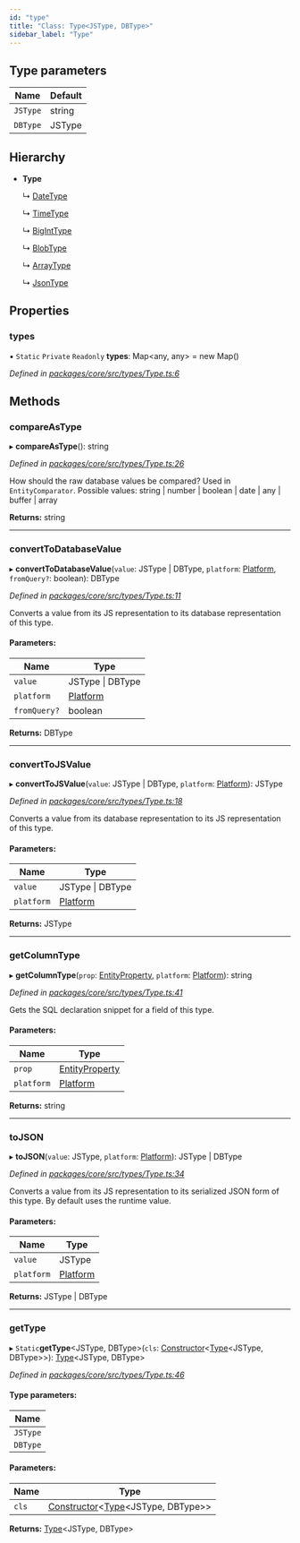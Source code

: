 ```yaml
---
id: "type"
title: "Class: Type<JSType, DBType>"
sidebar_label: "Type"
---
```


## Type parameters

Name | Default |
------ | ------ |
`JSType` | string |
`DBType` | JSType |

## Hierarchy

* **Type**

  ↳ [DateType](datetype.md)

  ↳ [TimeType](timetype.md)

  ↳ [BigIntType](biginttype.md)

  ↳ [BlobType](blobtype.md)

  ↳ [ArrayType](arraytype.md)

  ↳ [JsonType](jsontype.md)

## Properties

### types

▪ `Static` `Private` `Readonly` **types**: Map&#60;any, any> = new Map()

*Defined in [packages/core/src/types/Type.ts:6](https://github.com/mikro-orm/mikro-orm/blob/d945b8a11/packages/core/src/types/Type.ts#L6)*

## Methods

### compareAsType

▸ **compareAsType**(): string

*Defined in [packages/core/src/types/Type.ts:26](https://github.com/mikro-orm/mikro-orm/blob/d945b8a11/packages/core/src/types/Type.ts#L26)*

How should the raw database values be compared? Used in `EntityComparator`.
Possible values: string | number | boolean | date | any | buffer | array

**Returns:** string

___

### convertToDatabaseValue

▸ **convertToDatabaseValue**(`value`: JSType \| DBType, `platform`: [Platform](platform.md), `fromQuery?`: boolean): DBType

*Defined in [packages/core/src/types/Type.ts:11](https://github.com/mikro-orm/mikro-orm/blob/d945b8a11/packages/core/src/types/Type.ts#L11)*

Converts a value from its JS representation to its database representation of this type.

#### Parameters:

Name | Type |
------ | ------ |
`value` | JSType \| DBType |
`platform` | [Platform](platform.md) |
`fromQuery?` | boolean |

**Returns:** DBType

___

### convertToJSValue

▸ **convertToJSValue**(`value`: JSType \| DBType, `platform`: [Platform](platform.md)): JSType

*Defined in [packages/core/src/types/Type.ts:18](https://github.com/mikro-orm/mikro-orm/blob/d945b8a11/packages/core/src/types/Type.ts#L18)*

Converts a value from its database representation to its JS representation of this type.

#### Parameters:

Name | Type |
------ | ------ |
`value` | JSType \| DBType |
`platform` | [Platform](platform.md) |

**Returns:** JSType

___

### getColumnType

▸ **getColumnType**(`prop`: [EntityProperty](../interfaces/entityproperty.md), `platform`: [Platform](platform.md)): string

*Defined in [packages/core/src/types/Type.ts:41](https://github.com/mikro-orm/mikro-orm/blob/d945b8a11/packages/core/src/types/Type.ts#L41)*

Gets the SQL declaration snippet for a field of this type.

#### Parameters:

Name | Type |
------ | ------ |
`prop` | [EntityProperty](../interfaces/entityproperty.md) |
`platform` | [Platform](platform.md) |

**Returns:** string

___

### toJSON

▸ **toJSON**(`value`: JSType, `platform`: [Platform](platform.md)): JSType \| DBType

*Defined in [packages/core/src/types/Type.ts:34](https://github.com/mikro-orm/mikro-orm/blob/d945b8a11/packages/core/src/types/Type.ts#L34)*

Converts a value from its JS representation to its serialized JSON form of this type.
By default uses the runtime value.

#### Parameters:

Name | Type |
------ | ------ |
`value` | JSType |
`platform` | [Platform](platform.md) |

**Returns:** JSType \| DBType

___

### getType

▸ `Static`**getType**&#60;JSType, DBType>(`cls`: [Constructor](../globals.md#constructor)&#60;[Type](type.md)&#60;JSType, DBType>>): [Type](type.md)&#60;JSType, DBType>

*Defined in [packages/core/src/types/Type.ts:46](https://github.com/mikro-orm/mikro-orm/blob/d945b8a11/packages/core/src/types/Type.ts#L46)*

#### Type parameters:

Name |
------ |
`JSType` |
`DBType` |

#### Parameters:

Name | Type |
------ | ------ |
`cls` | [Constructor](../globals.md#constructor)&#60;[Type](type.md)&#60;JSType, DBType>> |

**Returns:** [Type](type.md)&#60;JSType, DBType>
